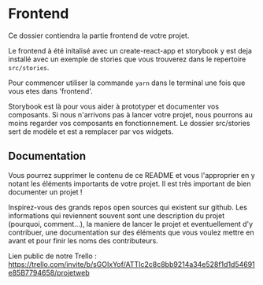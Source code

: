 # Frontend

Ce dossier contiendra la partie frontend de votre projet.

Le frontend à été initalisé avec un create-react-app et storybook y est deja installé avec un exemple de stories que vous trouverez dans le repertoire `src/stories`.

Pour commencer utiliser la commande ```yarn``` dans le terminal une fois que vous etes dans 'frontend'.

Storybook est là pour vous aider à prototyper et documenter vos composants. Si nous n'arrivons pas à lancer votre projet, nous pourrons au moins regarder vos composants en fonctionnement.
Le dossier src/stories sert de modèle et est a remplacer par vos widgets.

## Documentation

Vous pourrez supprimer le contenu de ce README et vous l'approprier en y notant les éléments importants de votre projet. Il est très important de bien documenter un projet !

Inspirez-vous des grands repos open sources qui existent sur github. Les informations qui reviennent souvent sont une description du projet (pourquoi, comment...), la maniere de lancer le projet et eventuellement d'y contribuer, une documentation sur des éléments que vous voulez mettre en avant et pour finir les noms des contributeurs.

Lien public de notre Trello : https://trello.com/invite/b/sGOIxYof/ATTIc2c8c8bb9214a34e528f1d1d54691e85B7794658/projetweb

              